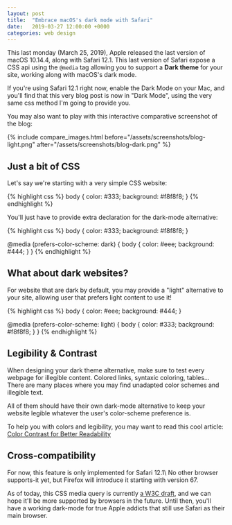 ```yaml
---
layout: post
title:  "Embrace macOS's dark mode with Safari"
date:   2019-03-27 12:00:00 +0000
categories: web design
---
```


This last monday (March 25, 2019), Apple released the last version of macOS 10.14.4, along with Safari 12.1.
This last version of Safari expose a CSS api using the `@media` tag allowing you to support a **Dark theme** for your site, working along with macOS's dark mode.

If you're using Safari 12.1 right now, enable the Dark Mode on your Mac, and you'll find that this very blog post is now in "Dark Mode", using the very same css method I'm going to provide you.

You may also want to play with this interactive comparative screenshot of the blog:

{% include compare_images.html before="/assets/screenshots/blog-light.png" after="/assets/screenshots/blog-dark.png" %}

## Just a bit of CSS

Let's say we're starting with a very simple CSS website:

{% highlight css %}
body {
    color: #333;
    background: #f8f8f8;
}
{% endhighlight %}

You'll just have to provide extra declaration for the dark-mode alternative:

{% highlight css %}
body {
    color: #333;
    background: #f8f8f8;
}

@media (prefers-color-scheme: dark) {
    body {
        color: #eee;
        background: #444;
    }
}
{% endhighlight %}

## What about dark websites?

For website that are dark by default, you may provide a "light" alternative to your site, allowing user that prefers light content to use it!

{% highlight css %}
body {
    color: #eee;
    background: #444;
}

@media (prefers-color-scheme: light) {
    body {
        color: #333;
        background: #f8f8f8;
    }
}
{% endhighlight %}

## Legibility & Contrast

When designing your dark theme alternative, make sure to test every webpage for illegible content. Colored links, syntaxic coloring, tables... There are many places where you may find unadapted color schemes and illegible text. 

All of them should have their own dark-mode alternative to keep your website legible whatever the user's color-scheme preference is. 

To help you with colors and legibility, you may want to read this cool article: [Color Contrast for Better Readability][color-contrast]

## Cross-compatibility

For now, this feature is only implemented for Safari 12.1\\
No other browser supports-it yet, but Firefox will introduce it starting with version 67.

As of today, this CSS media query is currently [a W3C draft][w3c-draft], and we can hope it'll be more supported by browsers in the future.
Until then, you'll have a working dark-mode for true Apple addicts that still use Safari as their main browser.

[color-contrast]: https://www.viget.com/articles/color-contrast/
[w3c-draft]: https://drafts.csswg.org/mediaqueries-5/#descdef-media-prefers-color-scheme
